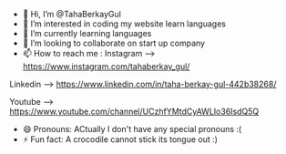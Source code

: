 - 👋 Hi, I’m @TahaBerkayGul
- 👀 I’m interested in coding my website learn languages
- 🌱 I’m currently learning languages
- 💞️ I’m looking to collaborate on start up company
- 📫 How to reach me :
  Instagram --> https://www.instagram.com/tahaberkay_gul/
 
 Linkedin --> https://www.linkedin.com/in/taha-berkay-gul-442b38268/
  
Youtube --> https://www.youtube.com/channel/UCzhfYMtdCyAWLIo36IsdQ5Q
- 😄 Pronouns: ACtually I don't have any special pronouns :(
- ⚡ Fun fact: A crocodile cannot stick its tongue out :)

<!---
TahaBerkayGul/TahaBerkayGul is a ✨ special ✨ repository because its `README.md` (this file) appears on your GitHub profile.
You can click the Preview link to take a look at your changes.
--->
